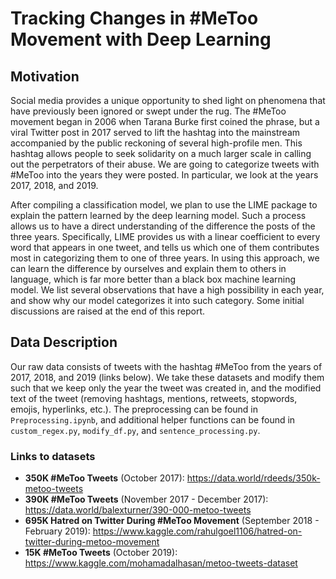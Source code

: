 # Tracking Changes in #MeToo Movement with Deep Learning

## Motivation

Social media provides a unique opportunity to shed light on phenomena that have previously been ignored or swept under the rug. The #MeToo movement began in 2006 when Tarana Burke first coined the phrase, but a viral Twitter post in 2017 served to lift the hashtag into the mainstream accompanied by the public reckoning of several high-profile men. This hashtag allows people to seek solidarity on a much larger scale in calling out the perpetrators of their abuse. We are going to categorize tweets with #MeToo into the years they were posted. In particular, we look at the years 2017, 2018, and 2019.

After compiling a classification model, we plan to use the LIME package to explain the pattern learned by the deep learning model. Such a process allows us to have a direct understanding of the difference the posts of the three years. Specifically, LIME provides us with a linear coefficient to every word that appears in one tweet, and tells us which one of them contributes most in categorizing them to one of three years. In using this approach, we can learn the difference by ourselves and explain them to others in language, which is far more better than a black box machine learning model. We list several observations that have a high possibility in each year, and show why our model categorizes it into such category. Some initial discussions are raised at the end of this report.

## Data Description

Our raw data consists of tweets with the hashtag #MeToo from the years of 2017, 2018, and 2019 (links below). We take these datasets and modify them such that we keep only the year the tweet was created in, and the modified text of the tweet (removing hashtags, mentions, retweets, stopwords, emojis, hyperlinks, etc.). The preprocessing can be found in `Preprocessing.ipynb`, and additional helper functions can be found in `custom_regex.py`, `modify_df.py`, and `sentence_processing.py`.

### Links to datasets
* **350K #MeToo Tweets** (October 2017): https://data.world/rdeeds/350k-metoo-tweets
* **390K #MeToo Tweets** (November 2017 - December 2017): https://data.world/balexturner/390-000-metoo-tweets
* **695K Hatred on Twitter During #MeToo Movement** (September 2018 - February 2019): https://www.kaggle.com/rahulgoel1106/hatred-on-twitter-during-metoo-movement
* **15K #MeToo Tweets** (October 2019): https://www.kaggle.com/mohamadalhasan/metoo-tweets-dataset
